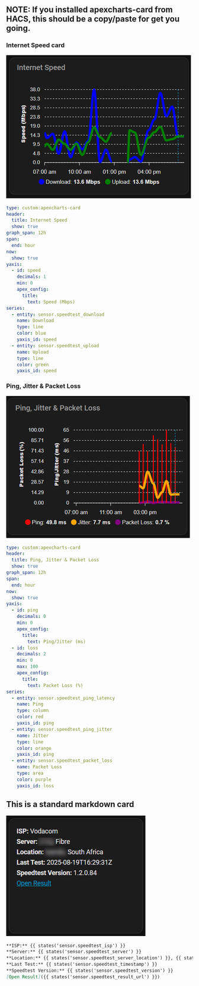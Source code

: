 ## NOTE: If you installed apexcharts-card from HACS, this should be a copy/paste for get you going.

### Internet Speed card
![alt text](internetSpeed.png)
``` yaml
type: custom:apexcharts-card
header:
  title: Internet Speed
  show: true
graph_span: 12h
span:
  end: hour
now:
  show: true
yaxis:
  - id: speed
    decimals: 1
    min: 0
    apex_config:
      title:
        text: Speed (Mbps)
series:
  - entity: sensor.speedtest_download
    name: Download
    type: line
    color: blue
    yaxis_id: speed
  - entity: sensor.speedtest_upload
    name: Upload
    type: line
    color: green
    yaxis_id: speed
```

### Ping, Jitter & Packet Loss
![alt text](pingJitterPacketLoss.png)
``` yaml
type: custom:apexcharts-card
header:
  title: Ping, Jitter & Packet Loss
  show: true
graph_span: 12h
span:
  end: hour
now:
  show: true
yaxis:
  - id: ping
    decimals: 0
    min: 0
    apex_config:
      title:
        text: Ping/Jitter (ms)
  - id: loss
    decimals: 2
    min: 0
    max: 100
    apex_config:
      title:
        text: Packet Loss (%)
series:
  - entity: sensor.speedtest_ping_latency
    name: Ping
    type: column
    color: red
    yaxis_id: ping
  - entity: sensor.speedtest_ping_jitter
    name: Jitter
    type: line
    color: orange
    yaxis_id: ping
  - entity: sensor.speedtest_packet_loss
    name: Packet Loss
    type: area
    color: purple
    yaxis_id: loss
```

## This is a standard markdown card
![alt text](ispInformation.png)
``` markdown
**ISP:** {{ states('sensor.speedtest_isp') }}
**Server:** {{ states('sensor.speedtest_server') }}
**Location:** {{ states('sensor.speedtest_server_location') }}, {{ states('sensor.speedtest_server_country') }}
**Last Test:** {{ states('sensor.speedtest_timestamp') }}
**Speedtest Version:** {{ states('sensor.speedtest_version') }}
[Open Result]({{ states('sensor.speedtest_result_url') }})
```